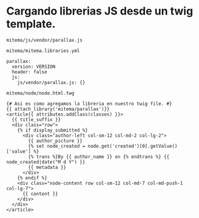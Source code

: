 # Cargando librerias JS desde un twig template.

`mitema/js/vendor/parallax.js`

`mitema/mitema.libraries.yml`

```
parallax:
  version: VERSION
  header: false
  js:
    js/vendor/parallax.js: {}
```

`mitema/node/node.html.twg`

```
{# Asi es como agregamos la libreria en nuestro twig file. #}
{{ attach_library('mitema/parallax')}}
<article{{ attributes.addClass(classes) }}>
  {{ title_suffix }}
  <div class="row">
    {% if display_submitted %}
      <div class="author-left col-sm-12 col-md-2 col-lg-2">
        {{ author_picture }}
        {% set node_created = node.get('created')[0].getValue()['value'] %}
        {% trans %}By {{ author_name }} on {% endtrans %} {{ node_created|date("M d Y") }}
        {{ metadata }}
      </div>
    {% endif %}
    <div class="node-content row col-sm-12 col-md-7 col-md-push-1  col-lg-7">
      {{ content }}
    </div>
  </div>
</article>
```

